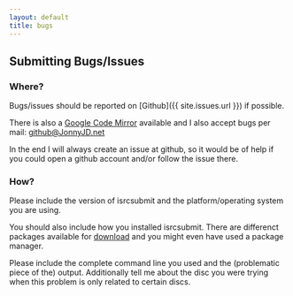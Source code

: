 ```yaml
---
layout: default
title: bugs
---
```


## Submitting Bugs/Issues

### Where?
Bugs/issues should be reported on [Github]({{ site.issues.url }}) if possible.

There is also a
[Google Code Mirror](http://code.google.com/p/musicbrainz-isrcsubmit/)
available and I also accept bugs per mail: github@JonnyJD.net

In the end I will always create an issue at github,
so it would be of help if you could open a github account and/or follow
the issue there.


### How?

Please include the version of isrcsubmit
and the platform/operating system you are using.

You should also include how you installed isrcsubmit.
There are differenct packages available for [download](download)
and you might even have used a package manager.

Please include the complete command line you used
and the (problematic piece of the) output.
Additionally tell me about the disc you were trying when this problem is only
related to certain discs.
